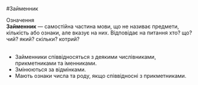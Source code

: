 #Займенник

<div class="space">
<div class="eoz-wrap">
<span class="eoz">Означення</span>
<div class="eoz-text">
<strong>Займенник</strong> — самостiйна частина мови, що не називає предмети, кiлькiсть або ознаки, але вказує на них. Вiдповiдає на питання <span class="p1">хто? що? чий? який? скiльки? котрий?</span>
</div>
</div>
</div>
<br>

<ul>
<li>Займенники спiввiдносяться з деякими числiвниками, прикметниками та iменниками.</li>
<li>Змiнюються за вiдмiнками.</li>
<li>Мають ознаки числа та роду, якщо спiввiдноснi з прикметниками.</li>
</ul>